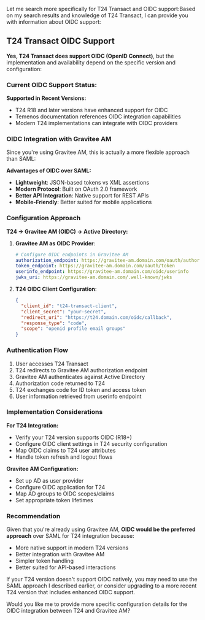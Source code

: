 Let me search more specifically for T24 Transact and OIDC support:Based on my search results and knowledge of T24 Transact, I can provide you with information about OIDC support:

## T24 Transact OIDC Support

**Yes, T24 Transact does support OIDC (OpenID Connect)**, but the implementation and availability depend on the specific version and configuration:

### Current OIDC Support Status:

**Supported in Recent Versions:**
- T24 R18 and later versions have enhanced support for OIDC
- Temenos documentation references OIDC integration capabilities
- Modern T24 implementations can integrate with OIDC providers

### OIDC Integration with Gravitee AM

Since you're using Gravitee AM, this is actually a more flexible approach than SAML:

**Advantages of OIDC over SAML:**
- **Lightweight**: JSON-based tokens vs XML assertions
- **Modern Protocol**: Built on OAuth 2.0 framework
- **Better API Integration**: Native support for REST APIs
- **Mobile-Friendly**: Better suited for mobile applications

### Configuration Approach

**T24 → Gravitee AM (OIDC) → Active Directory:**

1. **Gravitee AM as OIDC Provider**:
   ```yaml
   # Configure OIDC endpoints in Gravitee AM
   authorization_endpoint: https://gravitee-am.domain.com/oauth/authorize
   token_endpoint: https://gravitee-am.domain.com/oauth/token  
   userinfo_endpoint: https://gravitee-am.domain.com/oidc/userinfo
   jwks_uri: https://gravitee-am.domain.com/.well-known/jwks
   ```

2. **T24 OIDC Client Configuration**:
   ```json
   {
     "client_id": "t24-transact-client",
     "client_secret": "your-secret",
     "redirect_uri": "https://t24.domain.com/oidc/callback",
     "response_type": "code",
     "scope": "openid profile email groups"
   }
   ```

### Authentication Flow

1. User accesses T24 Transact
2. T24 redirects to Gravitee AM authorization endpoint
3. Gravitee AM authenticates against Active Directory
4. Authorization code returned to T24
5. T24 exchanges code for ID token and access token
6. User information retrieved from userinfo endpoint

### Implementation Considerations

**For T24 Integration:**
- Verify your T24 version supports OIDC (R18+)
- Configure OIDC client settings in T24 security configuration
- Map OIDC claims to T24 user attributes
- Handle token refresh and logout flows

**Gravitee AM Configuration:**
- Set up AD as user provider
- Configure OIDC application for T24
- Map AD groups to OIDC scopes/claims
- Set appropriate token lifetimes

### Recommendation

Given that you're already using Gravitee AM, **OIDC would be the preferred approach** over SAML for T24 integration because:

- More native support in modern T24 versions
- Better integration with Gravitee AM
- Simpler token handling
- Better suited for API-based interactions

If your T24 version doesn't support OIDC natively, you may need to use the SAML approach I described earlier, or consider upgrading to a more recent T24 version that includes enhanced OIDC support.

Would you like me to provide more specific configuration details for the OIDC integration between T24 and Gravitee AM?
